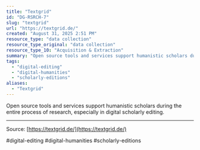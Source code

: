 ```yaml
---
title: "Textgrid"
id: "DG-RSRCH-7"
slug: "textgrid"
url: "https://textgrid.de/"
created: "August 31, 2025 2:51 PM"
resource_type: "data collection"
resource_type_original: "data collection"
resource_type_10: "Acquisition & Extraction"
summary: "Open source tools and services support humanistic scholars during the entire process of research, especially in digital scholarly editing."
tags:
  - "digital-editing"
  - "digital-humanities"
  - "scholarly-editions"
aliases:
  - "Textgrid"
---
```


Open source tools and services support humanistic scholars during the entire process of research, especially in digital scholarly editing.

---

Source: [https://textgrid.de/](https://textgrid.de/)

#digital-editing #digital-humanities #scholarly-editions
